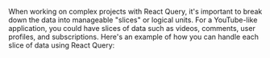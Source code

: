 When working on complex projects with React Query, it's important to break down the data into manageable "slices" or logical units. For a YouTube-like application, you could have slices of data such as videos, comments, user profiles, and subscriptions. Here's an example of how you can handle each slice of data using React Query: